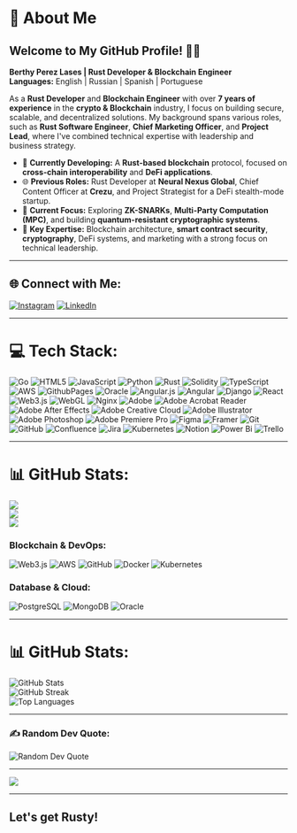 # 💫 About Me

## Welcome to My GitHub Profile! 👨‍💻  
**Berthy Perez Lases | Rust Developer & Blockchain Engineer**  
**Languages:** English | Russian | Spanish | Portuguese  

As a **Rust Developer** and **Blockchain Engineer** with over **7 years of experience** in the **crypto & Blockchain** industry, I focus on building secure, scalable, and decentralized solutions. My background spans various roles, such as **Rust Software Engineer**, **Chief Marketing Officer**, and **Project Lead**, where I've combined technical expertise with leadership and business strategy.

- 🔭 **Currently Developing:** A **Rust-based blockchain** protocol, focused on **cross-chain interoperability** and **DeFi applications**.
- 🌐 **Previous Roles:** Rust Developer at **Neural Nexus Global**, Chief Content Officer at **Crezu**, and Project Strategist for a DeFi stealth-mode startup.
- 🌱 **Current Focus:** Exploring **ZK-SNARKs**, **Multi-Party Computation (MPC)**, and building **quantum-resistant cryptographic systems**.
- 🎯 **Key Expertise:** Blockchain architecture, **smart contract security**, **cryptography**, DeFi systems, and marketing with a strong focus on technical leadership.

---

## 🌐 Connect with Me:
[![Instagram](https://img.shields.io/badge/Instagram-%23E4405F.svg?logo=Instagram&logoColor=white)](https://instagram.com/@berthyprzl)
[![LinkedIn](https://img.shields.io/badge/LinkedIn-%230077B5.svg?style=for-the-badge&logo=linkedin&logoColor=white)](https://linkedin.com/in/berthyperezlases)

---

# 💻 Tech Stack:
![Go](https://img.shields.io/badge/go-%2300ADD8.svg?style=for-the-badge&logo=go&logoColor=white) ![HTML5](https://img.shields.io/badge/html5-%23E34F26.svg?style=for-the-badge&logo=html5&logoColor=white) ![JavaScript](https://img.shields.io/badge/javascript-%23323330.svg?style=for-the-badge&logo=javascript&logoColor=%23F7DF1E) ![Python](https://img.shields.io/badge/python-3670A0?style=for-the-badge&logo=python&logoColor=ffdd54) ![Rust](https://img.shields.io/badge/rust-%23000000.svg?style=for-the-badge&logo=rust&logoColor=white) ![Solidity](https://img.shields.io/badge/Solidity-%23363636.svg?style=for-the-badge&logo=solidity&logoColor=white) ![TypeScript](https://img.shields.io/badge/typescript-%23007ACC.svg?style=for-the-badge&logo=typescript&logoColor=white) ![AWS](https://img.shields.io/badge/AWS-%23FF9900.svg?style=for-the-badge&logo=amazon-aws&logoColor=white) ![GithubPages](https://img.shields.io/badge/github%20pages-121013?style=for-the-badge&logo=github&logoColor=white) ![Oracle](https://img.shields.io/badge/Oracle-F80000?style=for-the-badge&logo=oracle&logoColor=white) ![Angular.js](https://img.shields.io/badge/angular.js-%23E23237.svg?style=for-the-badge&logo=angularjs&logoColor=white) ![Angular](https://img.shields.io/badge/angular-%23DD0031.svg?style=for-the-badge&logo=angular&logoColor=white) ![Django](https://img.shields.io/badge/django-%23092E20.svg?style=for-the-badge&logo=django&logoColor=white) ![React](https://img.shields.io/badge/react-%2320232a.svg?style=for-the-badge&logo=react&logoColor=%2361DAFB) ![Web3.js](https://img.shields.io/badge/web3.js-F16822?style=for-the-badge&logo=web3.js&logoColor=white) ![WebGL](https://img.shields.io/badge/WebGL-990000?logo=webgl&logoColor=white&style=for-the-badge) ![Nginx](https://img.shields.io/badge/nginx-%23009639.svg?style=for-the-badge&logo=nginx&logoColor=white) ![Adobe](https://img.shields.io/badge/adobe-%23FF0000.svg?style=for-the-badge&logo=adobe&logoColor=white) ![Adobe Acrobat Reader](https://img.shields.io/badge/Adobe%20Acrobat%20Reader-EC1C24.svg?style=for-the-badge&logo=Adobe%20Acrobat%20Reader&logoColor=white) ![Adobe After Effects](https://img.shields.io/badge/Adobe%20After%20Effects-9999FF.svg?style=for-the-badge&logo=Adobe%20After%20Effects&logoColor=white) ![Adobe Creative Cloud](https://img.shields.io/badge/Adobe%20Creative%20Cloud-DA1F26.svg?style=for-the-badge&logo=Adobe%20Creative%20Cloud&logoColor=white) ![Adobe Illustrator](https://img.shields.io/badge/adobe%20illustrator-%23FF9A00.svg?style=for-the-badge&logo=adobe%20illustrator&logoColor=white) ![Adobe Photoshop](https://img.shields.io/badge/adobe%20photoshop-%2331A8FF.svg?style=for-the-badge&logo=adobe%20photoshop&logoColor=white) ![Adobe Premiere Pro](https://img.shields.io/badge/Adobe%20Premiere%20Pro-9999FF.svg?style=for-the-badge&logo=Adobe%20Premiere%20Pro&logoColor=white) ![Figma](https://img.shields.io/badge/figma-%23F24E1E.svg?style=for-the-badge&logo=figma&logoColor=white) ![Framer](https://img.shields.io/badge/Framer-black?style=for-the-badge&logo=framer&logoColor=blue) ![Git](https://img.shields.io/badge/git-%23F05033.svg?style=for-the-badge&logo=git&logoColor=white) ![GitHub](https://img.shields.io/badge/github-%23121011.svg?style=for-the-badge&logo=github&logoColor=white) ![Confluence](https://img.shields.io/badge/confluence-%23172BF4.svg?style=for-the-badge&logo=confluence&logoColor=white) ![Jira](https://img.shields.io/badge/jira-%230A0FFF.svg?style=for-the-badge&logo=jira&logoColor=white) ![Kubernetes](https://img.shields.io/badge/kubernetes-%23326ce5.svg?style=for-the-badge&logo=kubernetes&logoColor=white) ![Notion](https://img.shields.io/badge/Notion-%23000000.svg?style=for-the-badge&logo=notion&logoColor=white) ![Power Bi](https://img.shields.io/badge/power_bi-F2C811?style=for-the-badge&logo=powerbi&logoColor=black) ![Trello](https://img.shields.io/badge/Trello-%23026AA7.svg?style=for-the-badge&logo=Trello&logoColor=white)

---

# 📊 GitHub Stats:
![](https://github-readme-stats.vercel.app/api?username=squally-hotness&theme=dark&hide_border=false&include_all_commits=true&count_private=true)<br/>
![](https://github-readme-streak-stats.herokuapp.com/?user=squally-hotness&theme=dark&hide_border=false)<br/>
![](https://github-readme-stats.vercel.app/api/top-langs/?username=squally-hotness&theme=dark&hide_border=false&include_all_commits=true&count_private=true&layout=compact)


### **Blockchain & DevOps:**
![Web3.js](https://img.shields.io/badge/web3.js-F16822?style=for-the-badge&logo=web3.js&logoColor=white)  ![AWS](https://img.shields.io/badge/AWS-%23FF9900.svg?style=for-the-badge&logo=amazon-aws&logoColor=white)  ![GitHub](https://img.shields.io/badge/github-%23121011.svg?style=for-the-badge&logo=github&logoColor=white)  ![Docker](https://img.shields.io/badge/docker-%230db7ed.svg?style=for-the-badge&logo=docker&logoColor=white)  ![Kubernetes](https://img.shields.io/badge/kubernetes-%23326ce5.svg?style=for-the-badge&logo=kubernetes&logoColor=white)

### **Database & Cloud:**
![PostgreSQL](https://img.shields.io/badge/postgresql-%23316192.svg?style=for-the-badge&logo=postgresql&logoColor=white)  ![MongoDB](https://img.shields.io/badge/mongodb-%2347A248.svg?style=for-the-badge&logo=mongodb&logoColor=white)  ![Oracle](https://img.shields.io/badge/Oracle-F80000?style=for-the-badge&logo=oracle&logoColor=white)

---

# 📊 GitHub Stats:
![GitHub Stats](https://github-readme-stats.vercel.app/api?username=squally-hotness&theme=dark&hide_border=false&include_all_commits=true&count_private=true)  
![GitHub Streak](https://github-readme-streak-stats.herokuapp.com/?user=squally-hotness&theme=dark&hide_border=false)  
![Top Languages](https://github-readme-stats.vercel.app/api/top-langs/?username=squally-hotness&theme=dark&hide_border=false&include_all_commits=true&count_private=true&layout=compact)

---

### ✍️ Random Dev Quote:
![Random Dev Quote](https://quotes-github-readme.vercel.app/api?type=horizontal&theme=radical)

---

[![](https://visitcount.itsvg.in/api?id=squally-hotness&icon=0&color=0)](https://visitcount.itsvg.in)

---

## Let's get Rusty!
